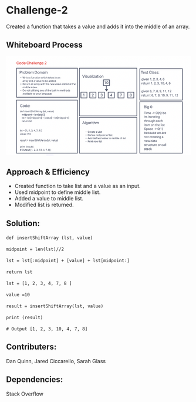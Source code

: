 # Challenge-2

Created a function that takes a value and adds it into the middle of an array.

## Whiteboard Process

![Insert Shift Array](/401-code-challenges/images/challenge2.png)

## Approach & Efficiency

- Created function to take list and a value as an input.
- Used midpoint to define middle list.
- Added a value to middle list.
- Modified list is returned.

## Solution:

``` def insertShiftArray (lst, value) ```

``` midpoint = len(lst)//2 ```

```lst = lst[:midpoint] + [value] + lst[midpoint:]```

``` return lst ```

``` lst = [1, 2, 3, 4, 7, 8 ] ```

```value =10```

``` result = insertShiftArray(lst, value) ```

``` print (result) ```

``` # Output [1, 2, 3, 10, 4, 7, 8] ```

## Contributers:

Dan Quinn, Jared Ciccarello, Sarah Glass

## Dependencies:

Stack Overflow

